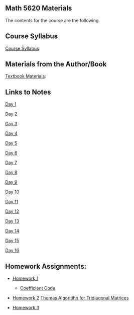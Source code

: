 ## Math 5620 Materials

The contents for the course are the following.

## Course Syllabus

[Course Syllabus](./syllabus/syllabus.md):

## Materials from the Author/Book

[Textbook Materials](http://faculty.washington.edu/rjl/fdmbook/):

## Links to Notes

[Day 1](./daily_lectures/day1.pdf)

[Day 2](./daily_lectures/day2.pdf)

[Day 3](./daily_lectures/day3.pdf)

[Day 4](./daily_lectures/day4.pdf)

[Day 5](./daily_lectures/day5.pdf)

[Day 6](./daily_lectures/day6.pdf)

[Day 7](./daily_lectures/day7.pdf)

[Day 8](./daily_lectures/day8.pdf)

[Day 9](./daily_lectures/day9.pdf)

[Day 10](./daily_lectures/day10.pdf)

[Day 11](./daily_lectures/day11.pdf)

[Day 12](./daily_lectures/day12.pdf)

[Day 13](./daily_lectures/day13.pdf)

[Day 14](./daily_lectures/day14.pdf)

[Day 15](./daily_lectures/day15.pdf)

[Day 16](./daily_lectures/day16.pdf)

## Homework Assignments:

* [Homework 1](./hw/hw1.md)

    * [Coefficient Code](./src/coeff.py)
  
* [Homework 2](./hw/hw2.md) [Thomas Algoritihn for Tridiagonal Matrices](https://en.wikipedia.org/wiki/Tridiagonal_matrix_algorithm)

* [Homework 3](./hw/hw3.md)
